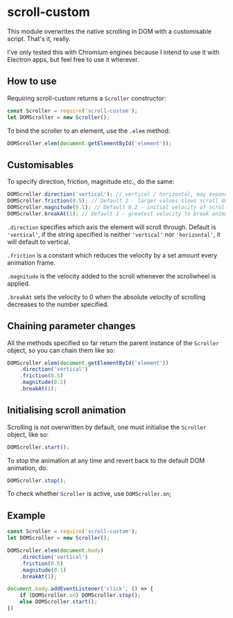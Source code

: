 # scroll-custom

This module overwrites the native scrolling in DOM with a customisable script. That's it, really.

I've only tested this with Chromium engines because I intend to use it with Electron apps, but feel free to use it wherever.

## How to use

Requiring scroll-custom returns a `Scroller` constructor:
```javascript
const Scroller = require('scroll-custom');
let DOMScroller = new Scroller();
```

To bind the scroller to an element, use the `.elem` method:
```javascript
DOMScroller.elem(document.getElementById('element'));
```

## Customisables

To specify direction, friction, magnitude etc., do the same:
```javascript
DOMScroller.direction('vertical'); // vertical / horizontal, may expand to all directions later
DOMScroller.friction(0.5); // Default 2 - larger values slows scroll down faster
DOMScroller.magnitude(0.1); // Default 0.2 - initial velocity of scroll
DOMScroller.breakAt(1); // Default 1 - greatest velocity to break animation at
```

`.direction` specifies which axis the element will scroll through. Default is `'vertical'`, if the string specified is neither `'vertical'` nor `'horizontal'`, it will default to vertical.

`.friction` is a constant which reduces the velocity by a set amount every animation frame.

`.magnitude` is the velocity added to the scroll whenever the scrollwheel is applied.

`.breakAt` sets the velocity to 0 when the absolute velocity of scrolling decreases to the number specified.

## Chaining parameter changes

All the methods specified so far return the parent instance of the `Scroller` object, so you can chain them like so:
```javascript
DOMScroller.elem(document.getElementById('element'))
    .direction('vertical') 
    .friction(0.5)
    .magnitude(0.1)
    .breakAt(1);
```

## Initialising scroll animation

Scrolling is not overwritten by default, one must initialise the `Scroller` object, like so:
```javascript
DOMScroller.start();
```

To stop the animation at any time and revert back to the default DOM animation, do:
```javascript
DOMScroller.stop();
```

To check whether `Scroller` is active, use `DOMScroller.on`;

## Example

```javascript
const Scroller = require('scroll-custom');
let DOMScroller = new Scroller();

DOMScroller.elem(document.body)
    .direction('vertical') 
    .friction(0.5)
    .magnitude(0.1)
    .breakAt(1);

document.body.addEventListener('click', () => {
    if (DOMScroller.on) DOMScroller.stop();
    else DOMScroller.start();
})
```